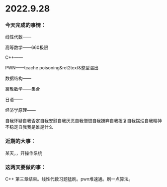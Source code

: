 # 2022.9.28

### 今天完成的事情：

线性代数——

高等数学——660极限

C++——

PWN——tcache poisoning&ret2text&整型溢出

数据结构——

离散数学——集合

日语——

经济学原理——

自我怀疑自我否定自我安慰自我厌恶自我憎恨自我嫌弃自我报复自我摆烂自我精神不稳定自我我是谁是什么

### 近期的大事：

某天，，开操作系统

### 这两天要做的事：

C++ 第三章结束。线性代数习题猛刷。pwn堆速通。刷一点算法。

